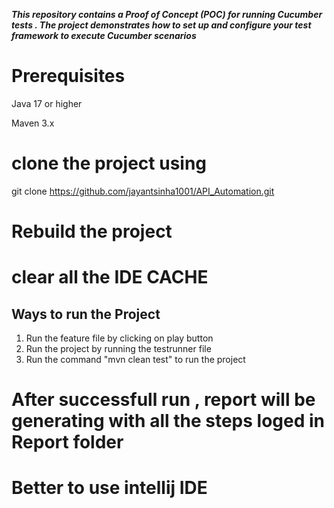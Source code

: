 _**This repository contains a Proof of Concept (POC) for running Cucumber tests .
The project demonstrates how to set up and configure your test framework
to execute Cucumber scenarios**_

# Prerequisites
Java 17 or higher

Maven 3.x

# clone the project using
git clone https://github.com/jayantsinha1001/API_Automation.git

# Rebuild the project
# clear all the IDE CACHE

## Ways to run the Project
 1. Run the feature file by clicking on play button
 2. Run the project by running the testrunner file
 3. Run the command "mvn clean test" to run the project
# After successfull run ,  report will be generating with all the steps loged in Report folder
# Better to use intellij IDE


